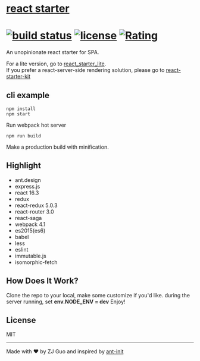 # [react starter](https://github.com/zj1926/react_starter)
[![build status](http://img.shields.io/travis/reactjs/react-redux/master.svg?style=flat-square)](http://www.guozj.com) [![license](https://img.shields.io/github/license/mashape/apistatus.svg)]() [![Rating](https://img.shields.io/amo/stars/dustman.svg)]()
=========================

An unopinionate react starter for SPA.  
  
For a lite version, go to [react_starter_lite](https://github.com/zj1926/react_starter_lite).  
If you prefer a react-server-side rendering solution, please go to [react-starter-kit](https://github.com/kriasoft/react-starter-kit)


## cli example

```
npm install
npm start
```
Run webpack hot server
```
npm run build
```
Make a production build with minification.

## Highlight

- ant.design
- express.js
- react 16.3
- redux
- react-redux 5.0.3
- react-router 3.0
- react-saga
- webpack 4.1
- es2015(es6)
- babel
- less
- eslint
- immutable.js
- isomorphic-fetch


## How Does It Work?

Clone the repo to your local, make some customize if you'd like.
during the server running, set **env.NODE_ENV = dev**
Enjoy!

## License

MIT

---
Made with ♥ by ZJ Guo and inspired by [ant-init](https://github.com/ant-design/antd-init)
